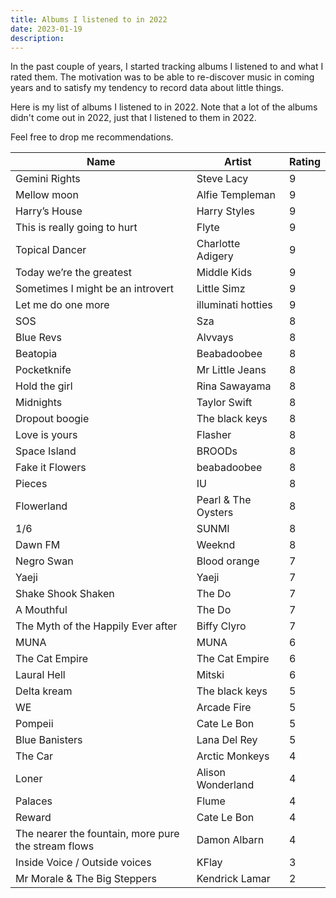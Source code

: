 ```yaml
---
title: Albums I listened to in 2022
date: 2023-01-19
description:
---
```


In the past couple of years, I started tracking albums I listened to and what I rated them. The motivation was to be able to re-discover music in coming years and to satisfy my tendency to record data about little things.

Here is my list of albums I listened to in 2022. Note that a lot of the albums didn't come out in 2022, just that I listened to them in 2022.

Feel free to drop me recommendations.



| Name                                                | Artist              | Rating |
| --------------------------------------------------- | ------------------- | ------ |
| Gemini Rights                                       | Steve Lacy          | 9      |
| Mellow moon                                         | Alfie Templeman     | 9      |
| Harry’s House                                       | Harry Styles        | 9      |
| This is really going to hurt                        | Flyte               | 9      |
| Topical Dancer                                      | Charlotte Adigery   | 9      |
| Today we’re the greatest                            | Middle Kids         | 9      |
| Sometimes I might be an introvert                   | Little Simz         | 9      |
| Let me do one more                                  | illuminati hotties  | 9      |
| SOS                                                 | Sza                 | 8      |
| Blue Revs                                           | Alvvays             | 8      |
| Beatopia                                            | Beabadoobee         | 8      |
| Pocketknife                                         | Mr Little Jeans     | 8      |
| Hold the girl                                       | Rina Sawayama       | 8      |
| Midnights                                           | Taylor Swift        | 8      |
| Dropout boogie                                      | The black keys      | 8      |
| Love is yours                                       | Flasher             | 8      |
| Space Island                                        | BROODs              | 8      |
| Fake it Flowers                                     | beabadoobee         | 8      |
| Pieces                                              | IU                  | 8      |
| Flowerland                                          | Pearl & The Oysters | 8      |
| 1/6                                                 | SUNMI               | 8      |
| Dawn FM                                             | Weeknd              | 8      |
| Negro Swan                                          | Blood orange        | 7      |
| Yaeji                                               | Yaeji               | 7      |
| Shake Shook Shaken                                  | The Do              | 7      |
| A Mouthful                                          | The Do              | 7      |
| The Myth of the Happily Ever after                  | Biffy Clyro         | 7      |
| MUNA                                                | MUNA                | 6      |
| The Cat Empire                                      | The Cat Empire      | 6      |
| Laural Hell                                         | Mitski              | 6      |
| Delta kream                                         | The black keys      | 5      |
| WE                                                  | Arcade Fire         | 5      |
| Pompeii                                             | Cate Le Bon         | 5      |
| Blue Banisters                                      | Lana Del Rey        | 5      |
| The Car                                             | Arctic Monkeys      | 4      |
| Loner                                               | Alison Wonderland   | 4      |
| Palaces                                             | Flume               | 4      |
| Reward                                              | Cate Le Bon         | 4      |
| The nearer the fountain, more pure the stream flows | Damon Albarn        | 4      |
| Inside Voice / Outside voices                       | KFlay               | 3      |
| Mr Morale & The Big Steppers                        | Kendrick Lamar      | 2      |
